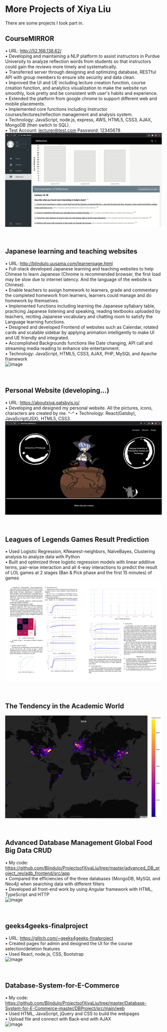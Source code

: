 # More Projects of Xiya Liu
There are some projects I took part in.
<br/>

## CourseMIRROR
• URL: http://52.168.138.62/<br/>
• Developing and maintaining a NLP platform to assist instructors in Purdue University to analyze reflection words from students so that instructors could gain the reviews more timely and systematically.</br>
• Transferred server through designing and optimizing database, RESTful API with group members to ensure site security and data clean.</br>
• Improved the UI and UE including lecture creation function, course creation function, and analytics visualization to make the website run smoothly, look pretty and be consistent with user's habits and experience.</br>
• Extended the platform from google chrome to support different web and mobile placements.</br>
• Implemented core functions including Instructor courses/lectures/reflection management and analysis system.</br>
• Technology: JavaScript, node.js, express, AWS, HTML5, CSS3, AJAX, MongoDB (then switch to SQL).</br>
• Test Account: lecturer@test.com Password: 12345678</br>
![image](https://github.com/Blindulo/MoreProjectsofXiyaLiu/blob/master/images/Screen%20Shot%202021-09-16%20at%2032155%20PM.png)
<br/><br/><br/>
## Japanese learning and teaching websites
• URL: http://blindulo.uusama.com/learnerpage.html <br/>
• Full-stack developed Japanese learning and teaching websites to help Chinese to learn Japanese (Chrome is recommended browser, the first load may be slow due to internet latency. And the language of the website is Chinese).<br/>
• Enable teachers to assign homework to learners, grade and commentary the completed homework from learners, learners could manage and do homework by themselves.<br/>
• Implemented functions including learning the Japanese syllabary table, practicing Japanese listening and speaking, reading textbooks uploaded by teachers, reciting Japanese vocabulary and chatting room to satisfy the Language learning functions.<br/>
• Designed and developed Frontend of websites such as Calendar, rotated cards and scalable sidebar by applying animation intelligently to make UI and UE friendly and integrated.<br/>
• Accomplished Backgrounds functions like Date changing, API call and streaming media reading to enhance site entertainment.<br/>
• Technology: JavaScript, HTML5, CSS3, AJAX, PHP, MySQL and Apache framework<br/>
![image](https://github.com/Blindulo/ProjectsofXiyaLiu/blob/master/images/Screen%20Shot%202020-09-10%20at%2012.15.38%20PM.png)
<br/><br/><br/>
## Personal Website (developing...)
• URL: https://aboutxiya.gatsbyjs.io/ <br/>
• Developing and designed my personal website. All the pictures, icons, characters are created by me. ^-^
• Technology: React(Gatsby), JavaScript(JSX), HTML5, CSS3.<br/>
![image](https://github.com/Blindulo/MoreProjectsofXiyaLiu/blob/master/images/Screen%20Shot%202021-09-16%20at%2032211%20PM.png)
<br/><br/><br/>
## Leagues of Legends Games Result Prediction
•	Used Logistic Regression, KNearest-neighbors, NaïveBayes, Clustering analysis to analyze data with Python<br/>
•	Built and optimized three logistic regression models with linear additive terms, pair-wise interaction and all 4-way interactions to predict the result of LOL games at 2 stages (Ban & Pick phase and the first 15 minutes) of games<br/>
![image](https://raw.githubusercontent.com/Blindulo/MoreProjectsofXiyaLiu/master/images/Screen%20Shot%202021-01-27%20at%205.09.04%20PM.png)
<br/><br/><br/>
## The Tendency in the Academic World
![image](https://raw.githubusercontent.com/Blindulo/MoreProjectsofXiyaLiu/master/images/dynamicMaps.gif)
<br/><br/><br/>
## Advanced Database Management Global Food Big Data CRUD
•	My code: https://github.com/Blindulo/ProjectsofXiyaLiu/tree/master/advanced_DB_project_rev/adb_frontend/src/app <br/>
•	Compared the efficiencies of the three databases (MongoDB, MySQL and Neo4j) when searching data with different filters <br/>
•	Developed all front-end work by using Angular framework with HTML, TypeScript and HTTP<br/>
![image](https://github.com/Blindulo/ProjectsofXiyaLiu/blob/master/images/Screen%20Shot%202020-09-10%20at%2012.19.05%20PM.png)
<br/><br/><br/>
## geeks4geeks-finalproject
•	URL: https://glitch.com/~geeks4geeks-finalproject<br/>
•	Created pages for admin and designed the UI for the course selection/deletion features<br/>
•	Used React, node.js, CSS, Bootstrap<br/>
![image](https://github.com/Blindulo/ProjectsofXiyaLiu/blob/master/images/Screen%20Shot%202020-09-10%20at%2012.07.39%20PM.png)
<br/><br/><br/>
## Database-System-for-E-Commerce
•	My code: https://github.com/Blindulo/ProjectsofXiyaLiu/tree/master/Database-System-for-E-Commerce-master/DBProject/src/main/web <br/>
•	Used HTML, JavaScript, jQuery and CSS to build the webpages<br/>
•	Upload file and connect with Back-end with AJAX<br/>
![image](https://github.com/Blindulo/ProjectsofXiyaLiu/blob/master/Database-System-for-E-Commerce-master/DBProject/Screenshots/Sort_BY.png)
<br/><br/><br/>
